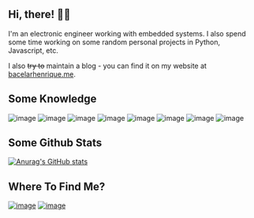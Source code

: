 ## Hi, there! 👋🏼

I'm an electronic engineer working with embedded systems. I also spend some time working on some random personal projects in Python, Javascript, etc.

I also ~~try to~~ maintain a blog - you can find it on my website at [bacelarhenrique.me](https://bacelarhenrique.me).

## Some Knowledge
![image](https://img.shields.io/badge/OS-Linux-blue?style=flat-square&logo=linux&logoColor=white)
![image](https://img.shields.io/badge/Tools-Git-blue?style=flat-square&logo=git&logoColor=white)
![image](https://img.shields.io/badge/Code-C-blue?style=flat-square&logo=c&logoColor=white)
![image](https://img.shields.io/badge/Code-Python-blue?style=flat-square&logo=python&logoColor=white)
![image](https://img.shields.io/badge/Code-Javascript-blue?style=flat-square&logo=javascript&logoColor=white)
![image](https://img.shields.io/badge/Code-Rust-blue?style=flat-square&logo=rust&logoColor=white)
![image](https://img.shields.io/badge/Shell-Bash-blue?style=flat-square&logo=gnu-bash&logoColor=white)
![image](https://img.shields.io/badge/MCU-STM32-blue?style=flat-square&logo=stmicroelectronics&logoColor=white)

## Some Github Stats
[![Anurag's GitHub stats](https://github-readme-stats.vercel.app/api?username=bacelarhenrique&show_icons=true&theme=onedark)](https://github.com/bacelarhenrique)

## Where To Find Me?
[![image](https://img.shields.io/badge/LinkedIn-0077B5?style=for-the-badge&logo=linkedin&logoColor=white)](https://www.linkedin.com/in/bacelarhenrique/)
[![image](https://img.shields.io/badge/-Instagram-red?style=for-the-badge&logo=instagram&logoColor=white)](https://www.instagram.com/bacelarhenrique/)
